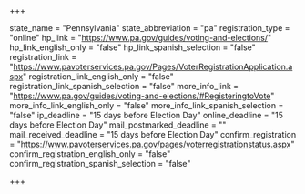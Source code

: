 +++

state_name = "Pennsylvania"
state_abbreviation = "pa"
registration_type = "online"
hp_link = "https://www.pa.gov/guides/voting-and-elections/"
hp_link_english_only = "false"
hp_link_spanish_selection = "false"
registration_link = "https://www.pavoterservices.pa.gov/Pages/VoterRegistrationApplication.aspx"
registration_link_english_only = "false"
registration_link_spanish_selection = "false"
more_info_link = "https://www.pa.gov/guides/voting-and-elections/#RegisteringtoVote"
more_info_link_english_only = "false"
more_info_link_spanish_selection = "false"
ip_deadline = "15 days before Election Day"
online_deadline = "15 days before Election Day"
mail_postmarked_deadline = ""
mail_received_deadline = "15 days before Election Day"
confirm_registration = "https://www.pavoterservices.pa.gov/pages/voterregistrationstatus.aspx"
confirm_registration_english_only = "false"
confirm_registration_spanish_selection = "false"

+++